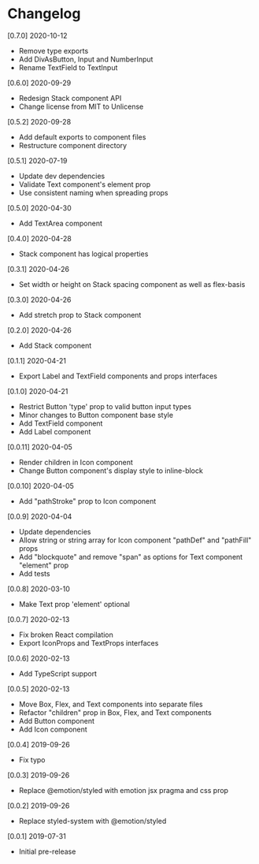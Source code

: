 # Changelog

[0.7.0] 2020-10-12

- Remove type exports
- Add DivAsButton, Input and NumberInput
- Rename TextField to TextInput

[0.6.0] 2020-09-29

- Redesign Stack component API
- Change license from MIT to Unlicense

[0.5.2] 2020-09-28

- Add default exports to component files
- Restructure component directory

[0.5.1] 2020-07-19

- Update dev dependencies
- Validate Text component's element prop
- Use consistent naming when spreading props

[0.5.0] 2020-04-30

- Add TextArea component

[0.4.0] 2020-04-28

- Stack component has logical properties

[0.3.1] 2020-04-26

- Set width or height on Stack spacing component as well as flex-basis

[0.3.0] 2020-04-26

- Add stretch prop to Stack component

[0.2.0] 2020-04-26

- Add Stack component

[0.1.1] 2020-04-21

- Export Label and TextField components and props interfaces

[0.1.0] 2020-04-21

- Restrict Button 'type' prop to valid button input types
- Minor changes to Button component base style
- Add TextField component
- Add Label component

[0.0.11] 2020-04-05

- Render children in Icon component
- Change Button component's display style to inline-block

[0.0.10] 2020-04-05

- Add "pathStroke" prop to Icon component

[0.0.9] 2020-04-04

- Update dependencies
- Allow string or string array for Icon component "pathDef" and "pathFill" props
- Add "blockquote" and remove "span" as options for Text component "element" prop
- Add tests

[0.0.8] 2020-03-10

- Make Text prop 'element' optional

[0.0.7] 2020-02-13

- Fix broken React compilation
- Export IconProps and TextProps interfaces

[0.0.6] 2020-02-13

- Add TypeScript support

[0.0.5] 2020-02-13

- Move Box, Flex, and Text components into separate files
- Refactor "children" prop in Box, Flex, and Text components
- Add Button component
- Add Icon component

[0.0.4] 2019-09-26

- Fix typo

[0.0.3] 2019-09-26

- Replace @emotion/styled with emotion jsx pragma and css prop

[0.0.2] 2019-09-26

- Replace styled-system with @emotion/styled

[0.0.1] 2019-07-31

- Initial pre-release

